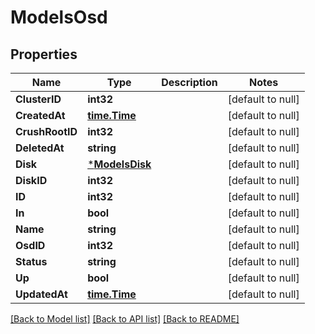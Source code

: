 # ModelsOsd

## Properties
Name | Type | Description | Notes
------------ | ------------- | ------------- | -------------
**ClusterID** | **int32** |  | [default to null]
**CreatedAt** | [**time.Time**](time.Time.md) |  | [default to null]
**CrushRootID** | **int32** |  | [default to null]
**DeletedAt** | **string** |  | [default to null]
**Disk** | [***ModelsDisk**](models.Disk.md) |  | [default to null]
**DiskID** | **int32** |  | [default to null]
**ID** | **int32** |  | [default to null]
**In** | **bool** |  | [default to null]
**Name** | **string** |  | [default to null]
**OsdID** | **int32** |  | [default to null]
**Status** | **string** |  | [default to null]
**Up** | **bool** |  | [default to null]
**UpdatedAt** | [**time.Time**](time.Time.md) |  | [default to null]

[[Back to Model list]](../README.md#documentation-for-models) [[Back to API list]](../README.md#documentation-for-api-endpoints) [[Back to README]](../README.md)


